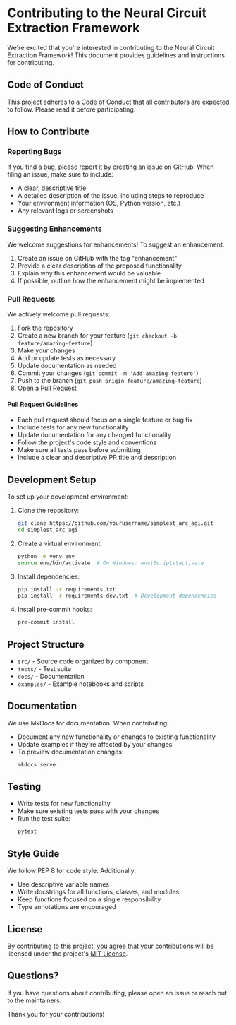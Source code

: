 # Contributing to the Neural Circuit Extraction Framework

We're excited that you're interested in contributing to the Neural Circuit Extraction Framework! This document provides guidelines and instructions for contributing.

## Code of Conduct

This project adheres to a [Code of Conduct](CODE_OF_CONDUCT.md) that all contributors are expected to follow. Please read it before participating.

## How to Contribute

### Reporting Bugs

If you find a bug, please report it by creating an issue on GitHub. When filing an issue, make sure to include:

- A clear, descriptive title
- A detailed description of the issue, including steps to reproduce
- Your environment information (OS, Python version, etc.)
- Any relevant logs or screenshots

### Suggesting Enhancements

We welcome suggestions for enhancements! To suggest an enhancement:

1. Create an issue on GitHub with the tag "enhancement"
2. Provide a clear description of the proposed functionality
3. Explain why this enhancement would be valuable
4. If possible, outline how the enhancement might be implemented

### Pull Requests

We actively welcome pull requests:

1. Fork the repository
2. Create a new branch for your feature (`git checkout -b feature/amazing-feature`)
3. Make your changes
4. Add or update tests as necessary
5. Update documentation as needed
6. Commit your changes (`git commit -m 'Add amazing feature'`)
7. Push to the branch (`git push origin feature/amazing-feature`)
8. Open a Pull Request

#### Pull Request Guidelines

- Each pull request should focus on a single feature or bug fix
- Include tests for any new functionality
- Update documentation for any changed functionality
- Follow the project's code style and conventions
- Make sure all tests pass before submitting
- Include a clear and descriptive PR title and description

## Development Setup

To set up your development environment:

1. Clone the repository:
   ```bash
   git clone https://github.com/yourusername/simplest_arc_agi.git
   cd simplest_arc_agi
   ```

2. Create a virtual environment:
   ```bash
   python -m venv env
   source env/bin/activate  # On Windows: env\Scripts\activate
   ```

3. Install dependencies:
   ```bash
   pip install -r requirements.txt
   pip install -r requirements-dev.txt  # Development dependencies
   ```

4. Install pre-commit hooks:
   ```bash
   pre-commit install
   ```

## Project Structure

- `src/` - Source code organized by component
- `tests/` - Test suite
- `docs/` - Documentation
- `examples/` - Example notebooks and scripts

## Documentation

We use MkDocs for documentation. When contributing:

- Document any new functionality or changes to existing functionality
- Update examples if they're affected by your changes
- To preview documentation changes:
  ```bash
  mkdocs serve
  ```

## Testing

- Write tests for new functionality
- Make sure existing tests pass with your changes
- Run the test suite:
  ```bash
  pytest
  ```

## Style Guide

We follow PEP 8 for code style. Additionally:

- Use descriptive variable names
- Write docstrings for all functions, classes, and modules
- Keep functions focused on a single responsibility
- Type annotations are encouraged

## License

By contributing to this project, you agree that your contributions will be licensed under the project's [MIT License](LICENSE).

## Questions?

If you have questions about contributing, please open an issue or reach out to the maintainers.

Thank you for your contributions! 